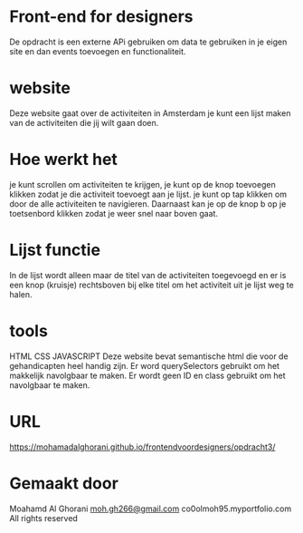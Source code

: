 # Front-end for designers
De opdracht is een externe APi gebruiken om data te gebruiken in je eigen site en dan events toevoegen en functionaliteit.

# website
Deze website gaat over de activiteiten in Amsterdam je kunt een lijst maken van de activiteiten die jij wilt gaan doen.

# Hoe werkt het
je kunt scrollen om activiteiten te krijgen, je kunt op de knop toevoegen klikken zodat je die activiteit toevoegt aan je lijst.
je kunt op tap klikken om door de alle activiteiten te navigieren.
Daarnaast kan je op de knop b op je toetsenbord klikken zodat je weer snel naar boven gaat.

# Lijst functie
In de lijst wordt alleen maar de titel van de activiteiten toegevoegd en er is een knop (kruisje) rechtsboven bij elke titel om het activiteit uit je lijst weg te halen.

# tools
HTML CSS JAVASCRIPT
Deze website bevat semantische html die voor de gehandicapten heel handig zijn.
Er word querySelectors gebruikt om het makkelijk navolgbaar te maken.
Er wordt geen ID en class gebruikt om het navolgbaar te maken.

# URL
https://mohamadalghorani.github.io/frontendvoordesigners/opdracht3/

# Gemaakt door
Moahamd Al Ghorani
moh.gh266@gmail.com
co0olmoh95.myportfolio.com
All rights reserved

